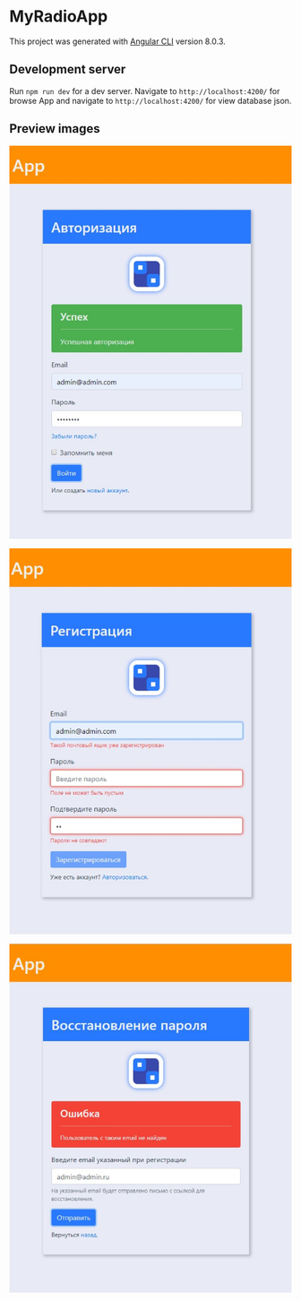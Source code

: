 # MyRadioApp

This project was generated with [Angular CLI](https://github.com/angular/angular-cli) version 8.0.3.

## Development server

Run `npm run dev` for a dev server. Navigate to `http://localhost:4200/` for browse App and navigate to `http://localhost:4200/` for view database json.


## Preview images

![Authorization page](https://github.com/just-website/my-radio-app/blob/master/src/img/auth.jpg?raw=true "Authorization")

![Regitration page](https://github.com/just-website/my-radio-app/blob/master/src/img/regist.jpg?raw=true "Regitration")

![Restore password page](https://github.com/just-website/my-radio-app/blob/master/src/img/restore.jpg?raw=true "Restore")

